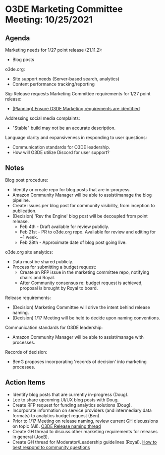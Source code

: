 # O3DE Marketing Committee Meeting: 10/25/2021

## Agenda

Marketing needs for 1/27 point release (21.11.2):
- Blog posts

o3de.org:
- Site support needs (Server-based search, analytics)
- Content performance tracking/reporting

Sig-Release requests Marketing Committee requirements for 1/27 point release:
- [(Planning) Ensure O3DE Marketing requirements are identified](https://github.com/o3de/o3de/issues/6755)

Addressing social media complaints:
- "Stable" build may not be an accurate description.

Language clarity and expansiveness in responding to user questions:
- Communication standards for O3DE leadership.
- How will O3DE utilize Discord for user support?

## Notes

Blog post procedure:
- Identify or create repo for blog posts that are in-progress.
- Amazon Community Manager will be able to assist/manage the blog pipeline.
- Create issues per blog post for community visibility, from inception to publication.
- (Decision) 'Rev the Engine' blog post will be decoupled from point release. 
  - Feb 4th - Draft available for review publicly.
  - Feb 21st - PR to o3de.org repo.  Available for review and editing for ~1 week.
  - Feb 28th - Approximate date of blog post going live.
  
o3de.org site analytics:
- Data must be shared publicly.
- Process for submitting a budget request:
  - Create an RFP issue in the marketing committee repo, notifying chairs and Royal.
  - After Community consensus re: budget request is achieved, proposal is brought by Royal to board.
  
Release requirements:
- (Decision) Marketing Committee will drive the intent behind release naming.
- (Decision) 1/17 Meeting will be held to decide upon naming conventions.

Communication standards for O3DE leadership:
- Amazon Community Manager will be able to assist/manage with processes.

Records of decision:
- BenG proposes incorporating 'records of decision' into marketing processes.

## Action Items

- Identify blog posts that are currently in-progress (Doug). 
- Lee to share upcoming UI/UX blog posts with Doug.
- Create RFP request for funding analytics solutions (Doug).
- Incorporate information on service providers (and intermediary data formats) to analytics budget request (Ben).
- Prior to 1/17 Meeting on release naming, review current GH discussions on topic (All). [O3DE Release naming thread](https://github.com/o3de/community/discussions/109)
- Create GH thread to discuss other marketing requirements for releases in general (JoeB).
- Create GH thread for Moderator/Leadership guidelines (Royal). [How to best respond to community questions](https://github.com/o3de/community/discussions/110)
